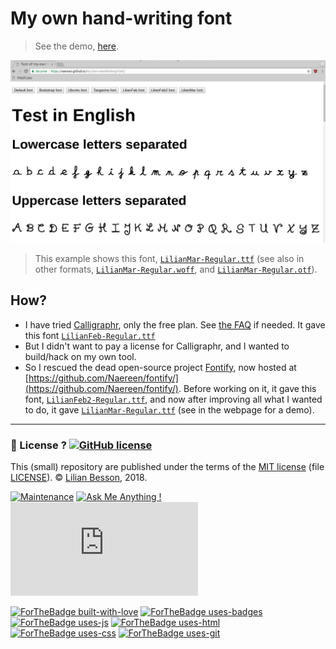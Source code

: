 # My own hand-writing font

> See the demo, [here](https://naereen.github.io/My-Own-HandWriting-Font/).

![screenshots/demo1.png](screenshots/demo1.png)

> This example shows this font, [`LilianMar-Regular.ttf`](css/fonts/LilianMar-Regular.ttf) (see also in other formats, [`LilianMar-Regular.woff`](css/fonts/LilianMar-Regular.woff), and [`LilianMar-Regular.otf`](css/fonts/LilianMar-Regular.otf)).

## How?
- I have tried [Calligraphr](https://www.calligraphr.com/en/webapp/), only the free plan. See [the FAQ](https://www.calligraphr.com/en/docs/faq/#faq-common-problems) if needed. It gave this font [`LilianFeb-Regular.ttf`](css/fonts/LilianFeb-Regular.ttf)
- But I didn't want to pay a license for Calligraphr, and I wanted to build/hack on my own tool.
- So I rescued the dead open-source project [Fontify](https://github.com/fontify/fontify/), now hosted at [https://github.com/Naereen/fontify/](https://github.com/Naereen/fontify/). Before working on it, it gave this font, [`LilianFeb2-Regular.ttf`](css/fonts/LilianFeb2-Regular.ttf), and now after improving all what I wanted to do, it gave [`LilianMar-Regular.ttf`](css/fonts/LilianMar-Regular.ttf) (see in the webpage for a demo).

---

### :scroll: License ? [![GitHub license](https://img.shields.io/github/license/Naereen/My-Own-HandWriting-Font.svg)](https://github.com/Naereen/My-Own-HandWriting-Font/blob/master/LICENSE)
This (small) repository are published under the terms of the [MIT license](http://lbesson.mit-license.org/) (file [LICENSE](LICENSE)).
© [Lilian Besson](https://GitHub.com/Naereen), 2018.

[![Maintenance](https://img.shields.io/badge/Maintenu%3F-oui-green.svg)](https://GitHub.com/Naereen/My-Own-HandWriting-Font/graphs/commit-activity)
[![Ask Me Anything !](https://img.shields.io/badge/Ask%20me-anything-1abc9c.svg)](https://GitHub.com/Naereen/My-Own-HandWriting-Font)
[![Analytics](https://ga-beacon.appspot.com/UA-38514290-17/github.com/Naereen/My-Own-HandWriting-Font/README.md?pixel)](https://GitHub.com/Naereen/My-Own-HandWriting-Font/)

[![ForTheBadge built-with-love](http://ForTheBadge.com/images/badges/built-with-love.svg)](https://GitHub.com/Naereen/)
[![ForTheBadge uses-badges](http://ForTheBadge.com/images/badges/uses-badges.svg)](http://ForTheBadge.com)
[![ForTheBadge uses-js](http://ForTheBadge.com/images/badges/uses-js.svg)](http://ForTheBadge.com)
[![ForTheBadge uses-html](http://ForTheBadge.com/images/badges/uses-html.svg)](http://ForTheBadge.com)
[![ForTheBadge uses-css](http://ForTheBadge.com/images/badges/uses-css.svg)](http://ForTheBadge.com)
[![ForTheBadge uses-git](http://ForTheBadge.com/images/badges/uses-git.svg)](https://GitHub.com/)
